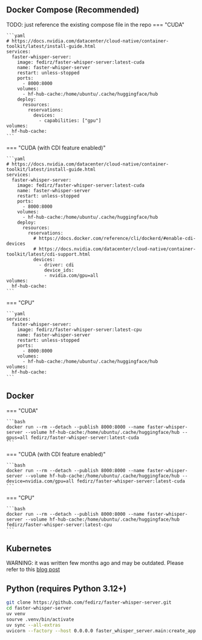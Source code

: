 ## Docker Compose (Recommended)

TODO: just reference the existing compose file in the repo
=== "CUDA"

    ```yaml
    # https://docs.nvidia.com/datacenter/cloud-native/container-toolkit/latest/install-guide.html
    services:
      faster-whisper-server:
        image: fedirz/faster-whisper-server:latest-cuda
        name: faster-whisper-server
        restart: unless-stopped
        ports:
          - 8000:8000
        volumes:
          - hf-hub-cache:/home/ubuntu/.cache/huggingface/hub
        deploy:
          resources:
            reservations:
              devices:
                - capabilities: ["gpu"]
    volumes:
      hf-hub-cache:
    ```

=== "CUDA (with CDI feature enabled)"

    ```yaml
    # https://docs.nvidia.com/datacenter/cloud-native/container-toolkit/latest/install-guide.html
    services:
      faster-whisper-server:
        image: fedirz/faster-whisper-server:latest-cuda
        name: faster-whisper-server
        restart: unless-stopped
        ports:
          - 8000:8000
        volumes:
          - hf-hub-cache:/home/ubuntu/.cache/huggingface/hub
        deploy:
          resources:
            reservations:
              # https://docs.docker.com/reference/cli/dockerd/#enable-cdi-devices
              # https://docs.nvidia.com/datacenter/cloud-native/container-toolkit/latest/cdi-support.html
              devices:
                - driver: cdi
                  device_ids:
                  - nvidia.com/gpu=all
    volumes:
      hf-hub-cache:
    ```

=== "CPU"

    ```yaml
    services:
      faster-whisper-server:
        image: fedirz/faster-whisper-server:latest-cpu
        name: faster-whisper-server
        restart: unless-stopped
        ports:
          - 8000:8000
        volumes:
          - hf-hub-cache:/home/ubuntu/.cache/huggingface/hub
    volumes:
      hf-hub-cache:
    ```

## Docker

=== "CUDA"

    ```bash
    docker run --rm --detach --publish 8000:8000 --name faster-whisper-server --volume hf-hub-cache:/home/ubuntu/.cache/huggingface/hub --gpus=all fedirz/faster-whisper-server:latest-cuda
    ```

=== "CUDA (with CDI feature enabled)"

    ```bash
    docker run --rm --detach --publish 8000:8000 --name faster-whisper-server --volume hf-hub-cache:/home/ubuntu/.cache/huggingface/hub --device=nvidia.com/gpu=all fedirz/faster-whisper-server:latest-cuda
    ```

=== "CPU"

    ```bash
    docker run --rm --detach --publish 8000:8000 --name faster-whisper-server --volume hf-hub-cache:/home/ubuntu/.cache/huggingface/hub fedirz/faster-whisper-server:latest-cpu
    ```

## Kubernetes
WARNING: it was written few months ago and may be outdated.
Please refer to this [blog post](https://substratus.ai/blog/deploying-faster-whisper-on-k8s)

## Python (requires Python 3.12+)

```bash
git clone https://github.com/fedirz/faster-whisper-server.git
cd faster-whisper-server
uv venv
sourve .venv/bin/activate
uv sync --all-extras
uvicorn --factory --host 0.0.0.0 faster_whisper_server.main:create_app
```
